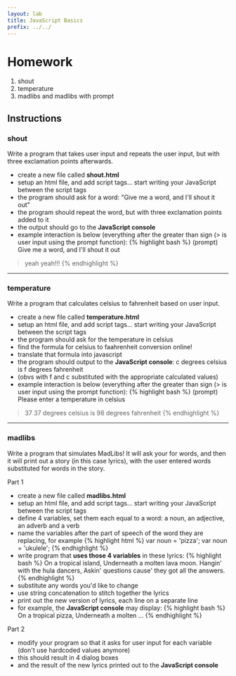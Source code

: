 ```yaml
---
layout: lab
title: JavaScript Basics
prefix: ../../
---
```

# Homework


1. shout
2. temperature
3. madlibs and madlibs with prompt

## Instructions


### shout

Write a program that takes user input and repeats the user input, but with three exclamation points afterwards. 

* create a new file called __shout.html__ 
* setup an html file, and add script tags... start writing your JavaScript between the script tags
* the program should ask for a word: "Give me a word, and I'll shout it out"
* the program should repeat the word, but with three exclamation points added to it
* the output should go to the __JavaScript console__ 
* example interaction is below (everything after the greater than sign (&gt; is user input using the prompt function):
{% highlight bash %}
(prompt) Give me a word, and I'll shout it out
> yeah
yeah!!!
{% endhighlight %}

<hr>

### temperature

Write a program that calculates celsius to fahrenheit based on user input.

* create a new file called __temperature.html__ 
* setup an html file, and add script tags... start writing your JavaScript between the script tags
* the program should ask for the temperature in celsius
* find the formula for celsius to faahrenheit conversion online!
* translate that formula into javascript 
* the program should output to the __JavaScript console__: c degrees celsius is f degrees fahrenheit
* (obvs with f and c substituted with the appropriate calculated values)
* example interaction is below (everything after the greater than sign (&gt; is user input using the prompt function):
{% highlight bash %}
(prompt) Please enter a temperature in celsius
> 37
37 degrees celsius is 98 degrees fahrenheit
{% endhighlight %}

<hr>

### madlibs

Write a program that simulates MadLibs!  It will ask your for words, and then it will print out a story (in this case lyrics), with the user entered words substituted for words in the story.

Part 1

* create a new file called __madlibs.html__ 
* setup an html file, and add script tags... start writing your JavaScript between the script tags
* define 4 variables, set them each equal to a word: a noun, an adjective, an adverb and a verb
* name the variables after the part of speech of the word they are replacing, for example
{% highlight html %}
var noun = 'pizza';
var noun = 'ukulele';
{% endhighlight %}
* write program that __uses those 4 variables__ in these lyrics:
{% highlight bash %}
On a tropical island,
Underneath a molten lava moon.
Hangin' with the hula dancers,
Askin' questions cause' they got all the answers.
{% endhighlight %}
* substitute any words you'd like to change
* use string concatenation to stitch together the lyrics
* print out the new version of lyrics, each line on a separate line
* for example, the __JavaScript console__ may display:
{% highlight bash %}
On a tropical pizza,
Underneath a molten ...
{% endhighlight %}

Part 2

* modify your program so that it asks for user input for each variable (don't use hardcoded values anymore)
* this should result in 4 dialog boxes
* and the result of the new lyrics printed out to the __JavaScript console__

